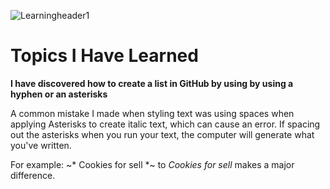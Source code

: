 ![Learningheader1](https://user-images.githubusercontent.com/113928893/191139580-e83df0f8-180e-4bbb-96c9-ce0728980973.jpg)

# Topics I Have Learned
**I have discovered how to create a list in GitHub by using by using a hyphen or an asterisks**

  A common mistake I made when styling text was using spaces when applying Asterisks to create italic text, which can cause an error. If spacing out the asterisks when you run your text, the computer will generate what you've written.
  
  For example:
  ~* Cookies for sell *~ to *Cookies for sell* makes a major difference. 
